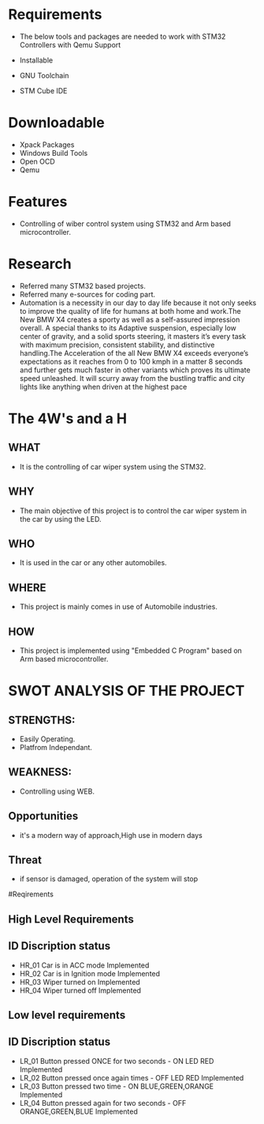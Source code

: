 # Requirements
* The below tools and packages are needed to work with STM32 Controllers with Qemu Support

* Installable
* GNU Toolchain
* STM Cube IDE

# Downloadable
* Xpack Packages
* Windows Build Tools
* Open OCD
* Qemu

# Features
* Controlling of wiber control system using STM32 and Arm based microcontroller.

# Research
* Referred many STM32 based projects.
* Referred many e-sources for coding part.
* Automation is a necessity in our day to day life because it not only seeks to improve the quality of life for humans at both home and work.The New BMW X4 creates a sporty as well as a self-assured impression overall. A special thanks to its Adaptive suspension, especially low center of gravity, and a solid sports steering, it masters it’s every task with maximum precision, consistent stability, and distinctive handling.The Acceleration of the all New BMW X4 exceeds everyone’s expectations as it reaches from 0 to 100 kmph in a matter 8 seconds and further gets much faster in other variants which proves its ultimate speed unleashed. It will scurry away from the bustling traffic and city lights like anything when driven at the highest pace

# The 4W's and a H
## WHAT
* It is the controlling of car wiper system using the STM32.
## WHY
* The main objective of this project is to control the car wiper system in the car by using the LED.
## WHO
* It is used in the car or any other automobiles.
## WHERE
* This project is mainly comes in use of Automobile industries.
## HOW
* This project is implemented using "Embedded C Program" based on Arm based microcontroller.

# SWOT ANALYSIS OF THE PROJECT
## STRENGTHS:
* Easily Operating.
* Platfrom Independant.
## WEAKNESS:
* Controlling using WEB.
## Opportunities
* it's a modern way of approach,High use in modern days
## Threat
* if sensor is damaged, operation of the system will stop

#Reqirements
## High Level Requirements
## ID	                   Discription	                              status
* HR_01	                Car is in ACC mode	                    Implemented
* HR_02	                Car is in Ignition mode	                    Implemented
* HR_03	                Wiper turned on	                            Implemented
* HR_04	                Wiper turned off                            Implemented

## Low level requirements
## ID	                    Discription	                                                  status
* LR_01	                 Button pressed ONCE for two seconds - ON LED RED	        Implemented
* LR_02	                 Button pressed once again times - OFF LED RED	                Implemented
* LR_03	                 Button pressed two time - ON BLUE,GREEN,ORANGE	                Implemented
* LR_04	                 Button pressed again for two seconds - OFF ORANGE,GREEN,BLUE	Implemented